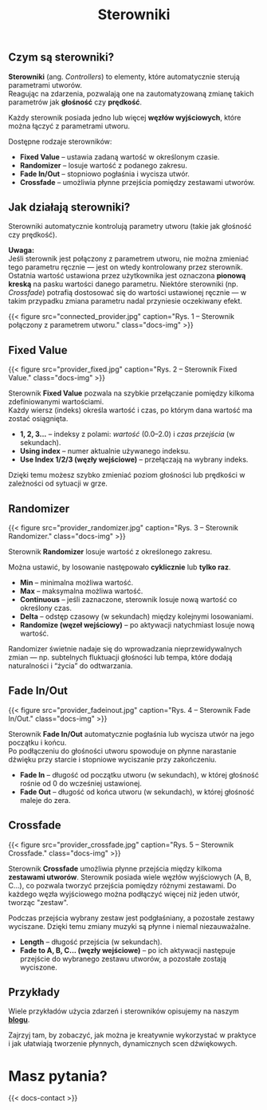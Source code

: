 ﻿---
title: "Sterowniki"
icon: "🎛️"
description: "Prosty sposób na automatyczną zmianę parametrów utworu."
weight: 37
---
## Czym są sterowniki?

**Sterowniki** (ang. *Controllers*) to elementy, które automatycznie sterują parametrami utworów.  
Reagując na zdarzenia, pozwalają one na zautomatyzowaną zmianę takich parametrów jak **głośność** czy **prędkość**.

Każdy sterownik posiada jedno lub więcej **węzłów wyjściowych**, które można łączyć z parametrami utworu.

Dostępne rodzaje sterowników:
- **Fixed Value** – ustawia zadaną wartość w określonym czasie.  
- **Randomizer** – losuje wartość z podanego zakresu.  
- **Fade In/Out** – stopniowo pogłaśnia i wycisza utwór.  
- **Crossfade** – umożliwia płynne przejścia pomiędzy zestawami utworów.

## Jak działają sterowniki?

Sterowniki automatycznie kontrolują parametry utworu (takie jak głośność czy prędkość).  

**Uwaga:**  
Jeśli sterownik jest połączony z parametrem utworu, nie można zmieniać tego parametru ręcznie — jest on wtedy kontrolowany przez sterownik. Ostatnia wartość ustawiona przez użytkownika jest oznaczona **pionową kreską** na pasku wartości danego parametru. Niektóre sterowniki (np. *Crossfade*) potrafią dostosować się do wartości ustawionej ręcznie — w takim przypadku zmiana parametru nadal przyniesie oczekiwany efekt.

{{< figure src="connected_provider.jpg" caption="Rys. 1 – Sterownik połączony z parametrem utworu." class="docs-img" >}}

## Fixed Value

{{< figure src="provider_fixed.jpg" caption="Rys. 2 – Sterownik Fixed Value." class="docs-img" >}}

Sterownik **Fixed Value** pozwala na szybkie przełączanie pomiędzy kilkoma zdefiniowanymi wartościami.  
Każdy wiersz (indeks) określa wartość i czas, po którym dana wartość ma zostać osiągnięta.

- **1, 2, 3...** – indeksy z polami: *wartość* (0.0–2.0) i *czas przejścia* (w sekundach).  
- **Using index** – numer aktualnie używanego indeksu.  
- **Use Index 1/2/3 (węzły wejściowe)** – przełączają na wybrany indeks.

Dzięki temu możesz szybko zmieniać poziom głośności lub prędkości w zależności od sytuacji w grze.

## Randomizer

{{< figure src="provider_randomizer.jpg" caption="Rys. 3 – Sterownik Randomizer." class="docs-img" >}}

Sterownik **Randomizer** losuje wartość z określonego zakresu.  

Można ustawić, by losowanie następowało **cyklicznie** lub **tylko raz**.

- **Min** – minimalna możliwa wartość.  
- **Max** – maksymalna możliwa wartość.  
- **Continuous** – jeśli zaznaczone, sterownik losuje nową wartość co określony czas.  
- **Delta** – odstęp czasowy (w sekundach) między kolejnymi losowaniami.  
- **Randomize (węzeł wejściowy)** – po aktywacji natychmiast losuje nową wartość.

Randomizer świetnie nadaje się do wprowadzania nieprzewidywalnych zmian — np. subtelnych fluktuacji głośności lub tempa, które dodają naturalności i “życia” do odtwarzania.

## Fade In/Out

{{< figure src="provider_fadeinout.jpg" caption="Rys. 4 – Sterownik Fade In/Out." class="docs-img" >}}

Sterownik **Fade In/Out** automatycznie pogłaśnia lub wycisza utwór na jego początku i końcu.  
Po podłączeniu do głośności utworu spowoduje on płynne narastanie dźwięku przy starcie i stopniowe wyciszanie przy zakończeniu.

- **Fade In** – długość od początku utworu (w sekundach), w której głośność rośnie od 0 do wcześniej ustawionej.  
- **Fade Out** – długość od końca utworu (w sekundach), w której głośność maleje do zera.

## Crossfade

{{< figure src="provider_crossfade.jpg" caption="Rys. 5 – Sterownik Crossfade." class="docs-img" >}}

Sterownik **Crossfade** umożliwia płynne przejścia między kilkoma **zestawami utworów**. Sterownik posiada wiele węzłów wyjściowych (A, B, C...), co pozwala tworzyć przejścia pomiędzy różnymi zestawami. Do każdego węzła wyjściowego można podłączyć więcej niż jeden utwór, tworząc "zestaw".

Podczas przejścia wybrany zestaw jest podgłaśniany, a pozostałe zestawy wyciszane. Dzięki temu zmiany muzyki są płynne i niemal niezauważalne.

- **Length** – długość przejścia (w sekundach).  
- **Fade to A, B, C... (węzły wejściowe)** – po ich aktywacji następuje przejście do wybranego zestawu utworów, a pozostałe zostają wyciszone.

## Przykłady

Wiele przykładów użycia zdarzeń i sterowników opisujemy na naszym **[blogu](blog/)**. 

Zajrzyj tam, by zobaczyć, jak można je kreatywnie wykorzystać w praktyce i jak ułatwiają tworzenie płynnych, dynamicznych scen dźwiękowych.

# Masz pytania?

{{< docs-contact >}}
